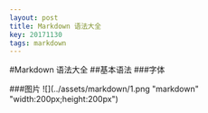 ```yaml
---
layout: post
title: Markdown 语法大全
key: 20171130
tags: markdown
---
```


#Markdown 语法大全
##基本语法
###字体

###图片
![](../assets/markdown/1.png "markdown" "width:200px;height:200px")
